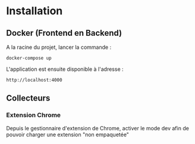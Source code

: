 # Installation
##  Docker (Frontend en Backend)

A la racine du projet, lancer la commande :

    docker-compose up


L'application est ensuite disponible à l'adresse : 

    http://localhost:4000

## Collecteurs

### Extension Chrome

Depuis le gestionnaire d'extension de Chrome, activer le mode dev afin de pouvoir charger une extension "non empaquetée"